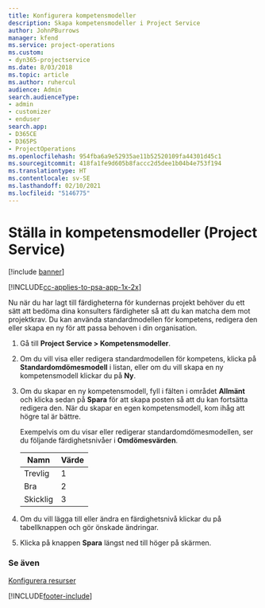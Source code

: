 ```yaml
---
title: Konfigurera kompetensmodeller
description: Skapa kompetensmodeller i Project Service
author: JohnPBurrows
manager: kfend
ms.service: project-operations
ms.custom:
- dyn365-projectservice
ms.date: 8/03/2018
ms.topic: article
ms.author: ruhercul
audience: Admin
search.audienceType:
- admin
- customizer
- enduser
search.app:
- D365CE
- D365PS
- ProjectOperations
ms.openlocfilehash: 954fba6a9e52935ae11b52520109fa44301d45c1
ms.sourcegitcommit: 418fa1fe9d605b8faccc2d5dee1b04b4e753f194
ms.translationtype: HT
ms.contentlocale: sv-SE
ms.lasthandoff: 02/10/2021
ms.locfileid: "5146775"
---
```

# <a name="set-up-proficiency-models-project-service"></a>Ställa in kompetensmodeller (Project Service)

[!include [banner](../includes/psa-now-project-operations.md)]

[!INCLUDE[cc-applies-to-psa-app-1x-2x](../includes/cc-applies-to-psa-app-1x-2x.md)]

Nu när du har lagt till färdigheterna för kundernas projekt behöver du ett sätt att bedöma dina konsulters färdigheter så att du kan matcha dem mot projektkrav. Du kan använda standardmodellen för kompetens, redigera den eller skapa en ny för att passa behoven i din organisation.  
  
1.  Gå till **Project Service > Kompetensmodeller**.  
  
2.  Om du vill visa eller redigera standardmodellen för kompetens, klicka på **Standardomdömesmodell** i listan, eller om du vill skapa en ny kompetensmodell klickar du på **Ny**.  
  
3.  Om du skapar en ny kompetensmodell, fyll i fälten i området **Allmänt** och klicka sedan på **Spara** för att skapa posten så att du kan fortsätta redigera den. När du skapar en egen kompetensmodell, kom ihåg att högre tal är bättre.  
  
     Exempelvis om du visar eller redigerar standardomdömesmodellen, ser du följande färdighetsnivåer i **Omdömesvärden**.  
  
    |Namn|Värde|  
    |----------|-----------|  
    |Trevlig|1|  
    |Bra|2|  
    |Skicklig|3|  
  
4.  Om du vill lägga till eller ändra en färdighetsnivå klickar du på tabellknappen och gör önskade ändringar.  
  
5.  Klicka på knappen **Spara** längst ned till höger på skärmen.  
  
### <a name="see-also"></a>Se även  
 [Konfigurera resurser](../psa/set-up-resources.md)


[!INCLUDE[footer-include](../includes/footer-banner.md)]